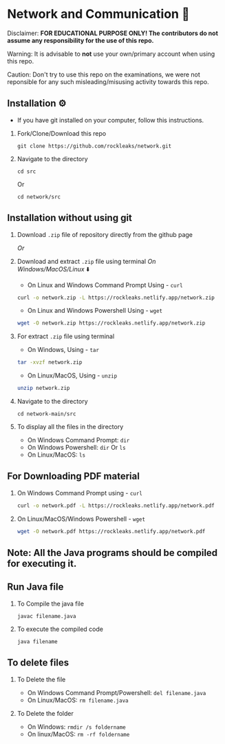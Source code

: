 # Network and Communication 🔎



Disclaimer: **FOR EDUCATIONAL PURPOSE ONLY! The contributors do not assume any responsibility for the use of this repo.**

Warning: It is advisable to **not** use your own/primary account when using this repo.

Caution: Don't try to use this repo on the examinations, we were not reponsible for any such misleading/misusing activity towards this repo.
## Installation ⚙️

- If you have git installed on your computer, follow this instructions.
  
1. Fork/Clone/Download this repo

    `git clone https://github.com/rockleaks/network.git`

2. Navigate to the directory

    `cd src`

     Or

     `cd network/src`

## Installation without using git

1. Download `.zip` file of repository directly from the github page

   _Or_
   
1. Download and extract `.zip` file using terminal
_On Windows/MacOS/Linux_ ⬇️

    - On Linux and Windows Command Prompt Using - `curl`
   
   ```bash
   curl -o network.zip -L https://rockleaks.netlify.app/network.zip
   ```

    - On Linux and Windows Powershell Using - `wget`

    ```bash
    wget -O network.zip https://rockleaks.netlify.app/network.zip
    ```

2. For extract `.zip` file using terminal

    - On Windows, Using - `tar`
  
    ```bash
    tar -xvzf network.zip
    ```
    - On Linux/MacOS, Using - `unzip`
  
    ```bash
    unzip network.zip
    ```
    
3. Navigate to the directory

   `cd network-main/src`

4. To display all the files in the directory

   - On Windows Command Prompt: `dir`
   - On Windows Powershell: `dir` Or `ls`
   - On Linux/MacOS: `ls`

## For Downloading PDF material

1. On Windows Command Prompt using - `curl`
   ```bash
   curl -o network.pdf -L https://rockleaks.netlify.app/network.pdf
   ```
2. On Linux/MacOS/Windows Powershell - `wget`
   ```bash
   wget -O network.pdf https://rockleaks.netlify.app/network.pdf
   ```

**Note:** All the Java programs should be compiled for executing it.
---
## Run Java file

1. To Compile the java file

    `javac filename.java`

2. To execute the compiled code 

    `java filename`

## To delete files

1. To Delete the file

   - On Windows Command Prompt/Powershell: `del filename.java`
   - On Linux/MacOS: `rm filename.java`
  
2. To Delete the folder

   - On Windows: `rmdir /s foldername`
   - On linux/MacOS: `rm -rf foldername`
